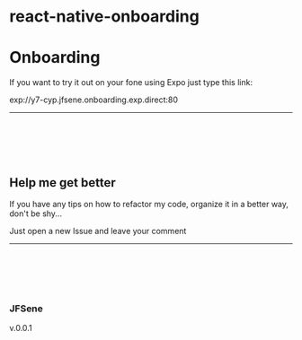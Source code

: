 # react-native-onboarding
<h1>Onboarding</h1>

<p>If you want to try it out on your fone using Expo just type this link:</p>
<p>exp://y7-cyp.jfsene.onboarding.exp.direct:80</p> 

___________________________________________________________________________________________________________
<br><br>
<br><br>

<h2>Help me get better</h2>

<p>If you have any tips on how to refactor my code, organize it in a better way, don't be shy...</p>
<p>Just open a new Issue and leave your comment</p>

___________________________________________________________________________________________________________
<br><br>
<br><br>


<h3>JFSene</h3>
v.0.0.1

